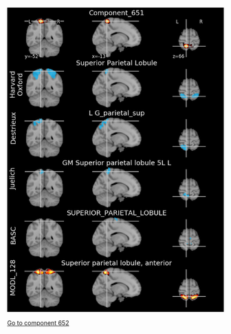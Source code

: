


![651](preliminary/651.jpg "Component 651")

[Go to component 652](https://parietal-inria.github.io/MODL_atlas/1024/652 "Component 652")